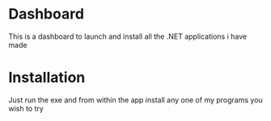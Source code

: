 # Dashboard
This is a dashboard to launch and install all the .NET applications i have made

# Installation
Just run the exe and from within the app install any one of my programs you wish to try
